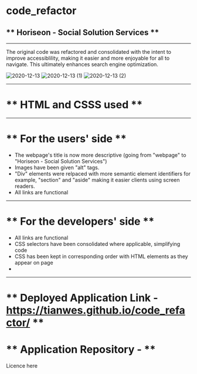 # code_refactor

## ** Horiseon - Social Solution Services **
***
The original code was refactored and consolidated with the intent to improve accessiblility, making it easier and more enjoyable for all to navigate. This ultimately enhances search engine optimization.

![2020-12-13](https://user-images.githubusercontent.com/72744783/102103728-565db700-3dfb-11eb-8038-21351d537868.png)
![2020-12-13 (1)](https://user-images.githubusercontent.com/72744783/102103775-64133c80-3dfb-11eb-9738-0478c6777fd9.png)
![2020-12-13 (2)](https://user-images.githubusercontent.com/72744783/102103755-5e1d5b80-3dfb-11eb-8903-ed78e148838e.png)


***

# ** HTML and CSSS used **

***

# ** For the users' side **

- The webpage's title is now more descriptive (going from "webpage" to "Horiseon - Social Solution Services")
- Images have been given "alt" tags.
- "Div" elements were relpaced with more semantic element identifiers  for example, "section" and "aside" making it easier clients using screen readers. 
- All links are functional

***

# ** For the developers' side **

- All links are functional
- CSS selectors have been consolidated where applicable, simplifying code
- CSS has been kept in corresponding order with HTML elements as they appear on page
- 

***

# ** Deployed Application Link - https://tianwes.github.io/code_refactor/ **

# ** Application Repository - ** 

Licence here







  
  
